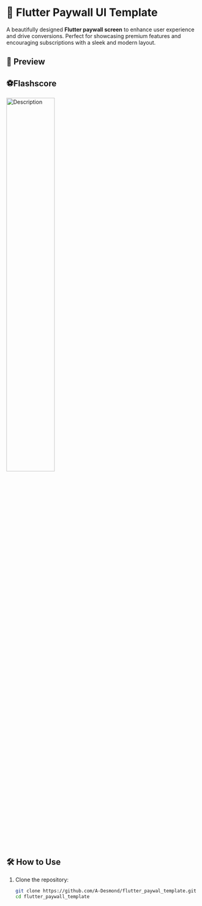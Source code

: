 # 🎨 Flutter Paywall UI Template  

A beautifully designed **Flutter paywall screen** to enhance user experience and drive conversions. Perfect for showcasing premium features and encouraging subscriptions with a sleek and modern layout.  


## 📸 Preview  
<!-- Add UI previews here -->
## ⚽️Flashscore

<img src="https://github.com/user-attachments/assets/456e5330-03dc-48dc-845c-f1bb1c85e676" alt="Description" style="width:50%; height:auto;">


## 🛠 How to Use  
1. Clone the repository:  
   ```sh
   git clone https://github.com/A-Desmond/flutter_paywal_template.git
   cd flutter_paywall_template
